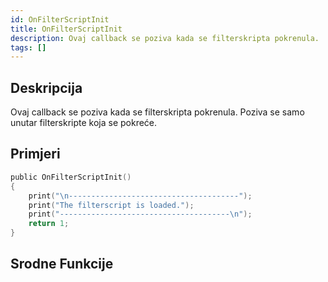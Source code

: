 ```yaml
---
id: OnFilterScriptInit
title: OnFilterScriptInit
description: Ovaj callback se poziva kada se filterskripta pokrenula.
tags: []
---
```


## Deskripcija

Ovaj callback se poziva kada se filterskripta pokrenula. Poziva se samo unutar filterskripte koja se pokreće.

## Primjeri

```c
public OnFilterScriptInit()
{
    print("\n--------------------------------------");
    print("The filterscript is loaded.");
    print("--------------------------------------\n");
    return 1;
}
```

## Srodne Funkcije
